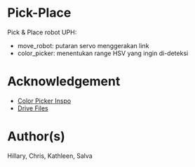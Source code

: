 # Pick-Place
Pick & Place robot UPH:
- move_robot: putaran servo menggerakan link
- color_picker: menentukan range HSV yang ingin di-deteksi

# Acknowledgement
* [Color Picker Inspo](https://www.geeksforgeeks.org/python-opencv-gettrackbarpos-function/)
* [Drive Files](https://drive.google.com/drive/folders/1u2_GeK6tuNwWGrUk9PgoNeUXVhxpZaGD?usp=drive_link)

# Author(s)
Hillary, Chris, Kathleen, Salva
